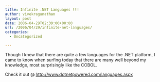```yaml
---
title: Infinite .NET Languages !!!
author: vivekragunathan
layout: post
date: 2006-04-29T02:39:00+00:00
url: /2006/04/29/infinite-net-languages/
categories:
  - Uncategorized

---
```

Though I knew that there are quite a few languages for the .NET platform, I came to know when surfing today that there are many well beyond my knowledge, most surprisingly like the COBOL.

Check it out @ http://www.dotnetpowered.com/languages.aspx
